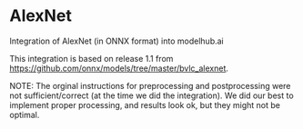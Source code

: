 # AlexNet
Integration of AlexNet (in ONNX format) into modelhub.ai

This integration is based on release 1.1 from https://github.com/onnx/models/tree/master/bvlc_alexnet. 

NOTE: The orginal instructions for preprocessing and postprocessing were not sufficient/correct (at the time we did the integration). We did our best to implement proper processing, and results look ok, but they might not be optimal.
